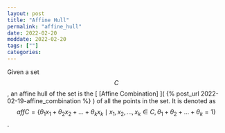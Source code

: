 ```yaml
---
layout: post
title: "Affine Hull"
permalink: "affine_hull"
date: 2022-02-20 
moddate: 2022-02-20 
tags: [""]
categories:
---
```


Given a set $$C$$, an affine hull of the set is the [ [Affine Combination] ]( {%
post_url 2022-02-19-affine_combination %} ) of all the points in the set. It is
denoted as $$aff C = \{\theta_1 x_1 + \theta_2 x_2 + \dots + \theta_k x_k \mid
x_1, x_2, \dots, x_k \in C, \theta_1 + \theta_2 + \dots + \theta_k = 1\}$$.
